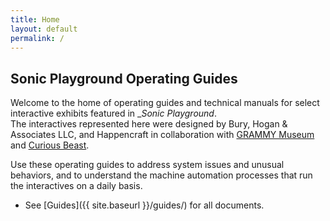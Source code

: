 ```yaml
---
title: Home
layout: default
permalink: /
---
```


## Sonic Playground Operating Guides

Welcome to the home of operating guides and technical manuals for select interactive exhibits featured in _*Sonic Playground*.  
The interactives represented here were designed by Bury, Hogan & Associates LLC, and Happencraft in collaboration with [GRAMMY Museum](https://grammymuseum.org/) and [Curious Beast](https://www.curiousbeast.org).  

Use these operating guides to address system issues and unusual behaviors, and to understand the machine automation processes that run the interactives on a daily basis.

- See [Guides]({{ site.baseurl }}/guides/) for all documents.
